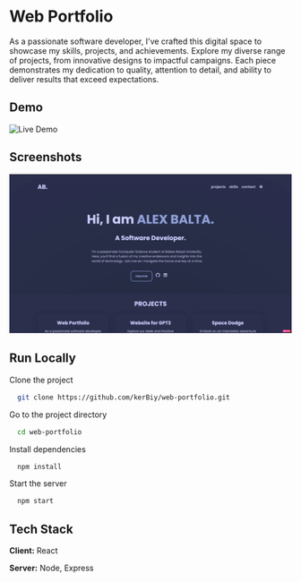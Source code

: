 # Web Portfolio

As a passionate software developer, I've crafted this digital space to showcase my skills, projects, and achievements. Explore my diverse range of projects, from innovative designs to impactful campaigns. Each piece demonstrates my dedication to quality, attention to detail, and ability to deliver results that exceed expectations.

## Demo

![Live Demo](https://kerBiy.github.io/web-portfolio)

## Screenshots

![App Screenshot](src/assets/images/readme.jpg?raw=true)

## Run Locally

Clone the project

```bash
  git clone https://github.com/kerBiy/web-portfolio.git
```

Go to the project directory

```bash
  cd web-portfolio
```

Install dependencies

```bash
  npm install
```

Start the server

```bash
  npm start
```

## Tech Stack

**Client:** React

**Server:** Node, Express
